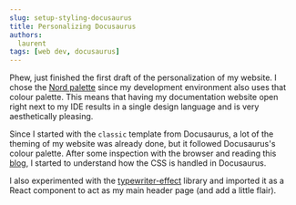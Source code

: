 ```yaml
---
slug: setup-styling-docusaurus
title: Personalizing Docusaurus
authors:
  laurent
tags: [web dev, docusaurus]
---
```


Phew, just finished the first draft of the personalization of my website. I chose the [Nord palette](https://www.nordtheme.com/docs/colors-and-palettes) since my development environment also uses that colour palette. This means that having my documentation website open right next to my IDE results in a single design language and is very aesthetically pleasing.

<!-- truncate -->

Since I started with the `classic` template from Docusaurus, a lot of the theming of my website was already done, but it followed Docusaurus's colour palette. After some inspection with the browser and reading this [blog](https://theochu.com/docusaurus/styling/), I started to understand how the CSS is handled in Docusaurus.

I also experimented with the [typewriter-effect](https://www.npmjs.com/package/typewriter-effect) library and imported it as a React component to act as my main header page (and add a little flair).
